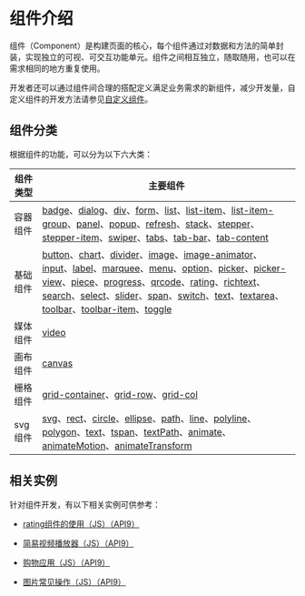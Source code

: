# 组件介绍

组件（Component）是构建页面的核心，每个组件通过对数据和方法的简单封装，实现独立的可视、可交互功能单元。组件之间相互独立，随取随用，也可以在需求相同的地方重复使用。


开发者还可以通过组件间合理的搭配定义满足业务需求的新组件，减少开发量，自定义组件的开发方法请参见[自定义组件](ui-js-custom-components.md)。


## 组件分类

根据组件的功能，可以分为以下六大类：

| 组件类型 | 主要组件 |
| -------- | -------- |
| 容器组件 | [badge](../reference/apis-arkui/arkui-js/js-components-container-badge.md)、[dialog](../reference/apis-arkui/arkui-js/js-components-container-dialog.md)、[div](../reference/apis-arkui/arkui-js/js-components-container-div.md)、[form](../reference/apis-arkui/arkui-js/js-components-container-form.md)、[list](../reference/apis-arkui/arkui-js/js-components-container-list.md)、[list-item](../reference/apis-arkui/arkui-js/js-components-container-list-item.md)、[list-item-group](../reference/apis-arkui/arkui-js/js-components-container-list-item-group.md)、[panel](../reference/apis-arkui/arkui-js/js-components-container-panel.md)、[popup](../reference/apis-arkui/arkui-js/js-components-container-popup.md)、[refresh](../reference/apis-arkui/arkui-js/js-components-container-refresh.md)、[stack](../reference/apis-arkui/arkui-js/js-components-container-stack.md)、[stepper](../reference/apis-arkui/arkui-js/js-components-container-stepper.md)、[stepper-item](../reference/apis-arkui/arkui-js/js-components-container-stepper-item.md)、[swiper](../reference/apis-arkui/arkui-js/js-components-container-swiper.md)、[tabs](../reference/apis-arkui/arkui-js/js-components-container-tabs.md)、[tab-bar](../reference/apis-arkui/arkui-js/js-components-container-tab-bar.md)、[tab-content](../reference/apis-arkui/arkui-js/js-components-container-tab-content.md) |
| 基础组件 | [button](../reference/apis-arkui/arkui-js/js-components-basic-button.md)、[chart](../reference/apis-arkui/arkui-js/js-components-basic-chart.md)、[divider](../reference/apis-arkui/arkui-js/js-components-basic-divider.md)、[image](../reference/apis-arkui/arkui-js/js-components-basic-image.md)、[image-animator](../reference/apis-arkui/arkui-js/js-components-basic-image-animator.md)、[input](../reference/apis-arkui/arkui-js/js-components-basic-input.md)、[label](../reference/apis-arkui/arkui-js/js-components-basic-label.md)、[marquee](../reference/apis-arkui/arkui-js/js-components-basic-marquee.md)、[menu](../reference/apis-arkui/arkui-js/js-components-basic-menu.md)、[option](../reference/apis-arkui/arkui-js/js-components-basic-option.md)、[picker](../reference/apis-arkui/arkui-js/js-components-basic-picker.md)、[picker-view](../reference/apis-arkui/arkui-js/js-components-basic-picker-view.md)、[piece](../reference/apis-arkui/arkui-js/js-components-basic-piece.md)、[progress](../reference/apis-arkui/arkui-js/js-components-basic-progress.md)、[qrcode](../reference/apis-arkui/arkui-js/js-components-basic-qrcode.md)、[rating](../reference/apis-arkui/arkui-js/js-components-basic-rating.md)、[richtext](../reference/apis-arkui/arkui-js/js-components-basic-richtext.md)、[search](../reference/apis-arkui/arkui-js/js-components-basic-search.md)、[select](../reference/apis-arkui/arkui-js/js-components-basic-select.md)、[slider](../reference/apis-arkui/arkui-js/js-components-basic-slider.md)、[span](../reference/apis-arkui/arkui-js/js-components-basic-span.md)、[switch](../reference/apis-arkui/arkui-js/js-components-basic-switch.md)、[text](../reference/apis-arkui/arkui-js/js-components-basic-text.md)、[textarea](../reference/apis-arkui/arkui-js/js-components-basic-textarea.md)、[toolbar](../reference/apis-arkui/arkui-js/js-components-basic-toolbar.md)、[toolbar-item](../reference/apis-arkui/arkui-js/js-components-basic-toolbar-item.md)、[toggle](../reference/apis-arkui/arkui-js/js-components-basic-toggle.md) |
| 媒体组件 | [video](../reference/apis-arkui/arkui-js/js-components-media-video.md) |
| 画布组件 | [canvas](../reference/apis-arkui/arkui-js/js-components-canvas-canvas.md) |
| 栅格组件 | [grid-container](../reference/apis-arkui/arkui-js/js-components-grid-container.md)、[grid-row](../reference/apis-arkui/arkui-js/js-components-grid-row.md)、[grid-col](../reference/apis-arkui/arkui-js/js-components-grid-col.md) |
| svg组件 | [svg](../reference/apis-arkui/arkui-js/js-components-svg.md)、[rect](../reference/apis-arkui/arkui-js/js-components-svg-rect.md)、[circle](../reference/apis-arkui/arkui-js/js-components-svg-circle.md)、[ellipse](../reference/apis-arkui/arkui-js/js-components-svg-ellipse.md)、[path](../reference/apis-arkui/arkui-js/js-components-svg-path.md)、[line](../reference/apis-arkui/arkui-js/js-components-svg-line.md)、[polyline](../reference/apis-arkui/arkui-js/js-components-svg-polyline.md)、[polygon](../reference/apis-arkui/arkui-js/js-components-svg-polygon.md)、[text](../reference/apis-arkui/arkui-js/js-components-svg-text.md)、[tspan](../reference/apis-arkui/arkui-js/js-components-svg-tspan.md)、[textPath](../reference/apis-arkui/arkui-js/js-components-svg-textpath.md)、[animate](../reference/apis-arkui/arkui-js/js-components-svg-animate.md)、[animateMotion](../reference/apis-arkui/arkui-js/js-components-svg-animatemotion.md)、[animateTransform](../reference/apis-arkui/arkui-js/js-components-svg-animatetransform.md) |



## 相关实例

针对组件开发，有以下相关实例可供参考：

- [rating组件的使用（JS）（API9）](https://gitee.com/openharmony/codelabs/tree/master/JSUI/RatingApplication)

- [简易视频播放器（JS）（API9）](https://gitee.com/openharmony/codelabs/tree/master/Media/VideoOpenHarmony)

- [购物应用（JS）（API9）](https://gitee.com/openharmony/codelabs/tree/master/JSUI/ShoppingSample)

- [图片常见操作（JS）（API9）](https://gitee.com/openharmony/codelabs/tree/master/Media/ImageOperation)